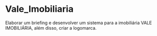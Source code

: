 # Vale_Imobiliaria
Elaborar um briefing e desenvolver um sistema para a imobiliária VALE IMOBILIÁRIA, além disso, criar a logomarca.
